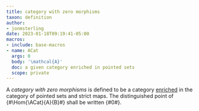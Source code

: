 ```yaml
---
title: category with zero morphisms
taxon: definition
author:
- jonmsterling
date: 2023-01-18T09:19:41-05:00
macros:
- include: base-macros
- name: ACat
  args: 0
  body: '\mathcal{A}'
  doc: a given category enriched in pointed sets
  scope: private
---
```


A *category with zero morphisms* is defined to be a category [enriched](jms-000H) in the category of pointed sets and strict maps. The distinguished point of {#\Hom{\ACat}{A}{B}#} shall be written {#0#}. 
